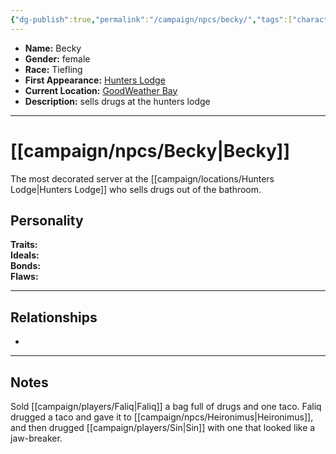 ```yaml
---
{"dg-publish":true,"permalink":"/campaign/npcs/becky/","tags":["character","npc"],"created":"2025-10-28T20:21:28.561-07:00","updated":"2025-10-29T13:08:10.371-07:00"}
---
```



<p><span><ul>
<li dir="auto"><strong>Name:</strong> Becky</li>
<li dir="auto"><strong>Gender:</strong> female</li>
<li dir="auto"><strong>Race:</strong> Tiefling</li>
<li dir="auto"><strong>First Appearance:</strong> <a data-tooltip-position="top" aria-label="campaign/locations/Hunters Lodge.md" data-href="campaign/locations/Hunters Lodge.md" href="campaign/locations/Hunters Lodge.md" class="internal-link" target="_blank" rel="noopener nofollow">Hunters Lodge</a></li>
<li dir="auto"><strong>Current Location:</strong> <a data-tooltip-position="top" aria-label="campaign/locations/GoodWeather Bay.md" data-href="campaign/locations/GoodWeather Bay.md" href="campaign/locations/GoodWeather Bay.md" class="internal-link" target="_blank" rel="noopener nofollow">GoodWeather Bay</a></li>
<li dir="auto"><strong>Description:</strong> sells drugs at the hunters lodge</li>
</ul></span></p>

---

# [[campaign/npcs/Becky\|Becky]]
The most decorated server at the [[campaign/locations/Hunters Lodge\|Hunters Lodge]] who sells drugs out of the bathroom. 
## Personality
**Traits:**  
**Ideals:**  
**Bonds:**  
**Flaws:**  

---

## Relationships
- 

---

## Notes
Sold [[campaign/players/Faliq\|Faliq]] a bag full of drugs and one taco. Faliq drugged a taco and gave it to [[campaign/npcs/Heironimus\|Heironimus]], and then drugged [[campaign/players/Sin\|Sin]] with one that looked like a jaw-breaker. 